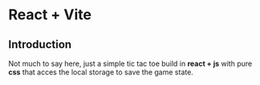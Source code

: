 # React + Vite
## Introduction
Not much to say here, just a simple tic tac toe build in **react + js** with pure **css** that acces the local storage to save the game state.


